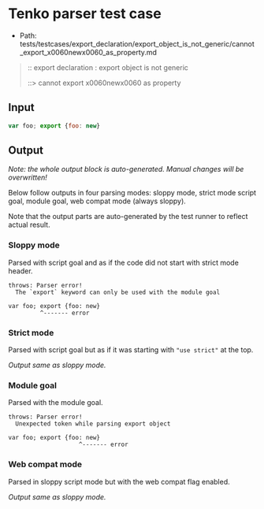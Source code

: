 # Tenko parser test case

- Path: tests/testcases/export_declaration/export_object_is_not_generic/cannot_export_x0060newx0060_as_property.md

> :: export declaration : export object is not generic
>
> ::> cannot export x0060newx0060 as property

## Input

`````js
var foo; export {foo: new}
`````

## Output

_Note: the whole output block is auto-generated. Manual changes will be overwritten!_

Below follow outputs in four parsing modes: sloppy mode, strict mode script goal, module goal, web compat mode (always sloppy).

Note that the output parts are auto-generated by the test runner to reflect actual result.

### Sloppy mode

Parsed with script goal and as if the code did not start with strict mode header.

`````
throws: Parser error!
  The `export` keyword can only be used with the module goal

var foo; export {foo: new}
         ^------- error
`````

### Strict mode

Parsed with script goal but as if it was starting with `"use strict"` at the top.

_Output same as sloppy mode._

### Module goal

Parsed with the module goal.

`````
throws: Parser error!
  Unexpected token while parsing export object

var foo; export {foo: new}
                    ^------- error
`````


### Web compat mode

Parsed in sloppy script mode but with the web compat flag enabled.

_Output same as sloppy mode._

